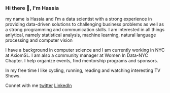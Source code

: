 ### Hi there 👋, I'm Hassia

my name is Hassia and I’m a data scientist with a strong experience in providing data-driven solutions to challenging business problems as well as a strong programming and communication skills. I am interested in all things anlytical, namely statistical analysis, machine learning, natural language processing and computer vision

I have a background in computer science and I am currently working in NYC at AxiomSL. I am also a community manager at Women In Data-NYC Chapter. I help organize events, find mentorship programs and sponsors. 

In my free time I like cycling, running, reading and watching interesting TV Shows. 

Connet with me [twitter](https://twitter.com/assiah01)
               [LinkedIn](https://www.linkedin.com/in/hassia-alzouma-7b59b363/)
